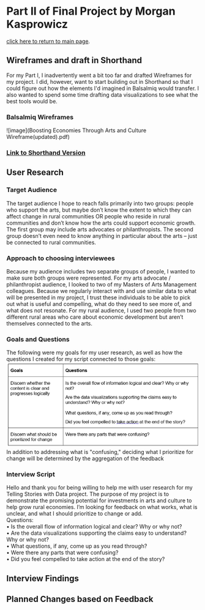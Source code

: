 # Part II of Final Project by Morgan Kasprowicz
[click here to return to main page](/README.md).
## Wireframes and draft in Shorthand  
For my Part I, I inadvertently went a bit too far and drafted Wireframes for my project. I did, however, want to start building out in Shorthand so that I could figure out how the elements I'd imagined in Balsalmiq would transfer. I also wanted to spend some time drafting data visualizations to see what the best tools would be. 
### Balsalmiq Wireframes 
![image](Boosting Economies Through Arts and Culture Wireframe(updated).pdf)  
### [Link to Shorthand Version](https://preview.shorthand.com/ufDDnhlsmCCFqVvB)  
## User Research  
### Target Audience  
The target audience I hope to reach falls primarily into two groups: people who support the arts, but maybe don’t know the extent to which they can affect change in rural communities OR people who reside in rural communities and don’t know how the arts could support economic growth. The first group may include arts advocates or philanthropists. The second group doesn’t even need to know anything in particular about the arts – just be connected to rural communities.   
### Approach to choosing interviewees
Because my audience includes two separate groups of people, I wanted to make sure both groups were represented. For my arts advocate / philanthropist audience, I looked to two of my Masters of Arts Management colleagues. Because we regularly interact with and use similar data to what will be presented in my project, I trust these individuals to be able to pick out what is useful and compelling, what do they need to see more of, and what does not resonate. For my rural audience, I used two people from two different rural areas who care about economic development but aren’t themselves connected to the arts.  
### Goals and Questions
The following were my goals for my user research, as well as how the questions I created for my script connected to those goals: 
![image](goals.questions.png)  
In addition to addressing what is "confusing," deciding what I prioritize for change will be determined by the aggregation of the feedback  
### Interview Script  
Hello and thank you for being willing to help me with user research for my Telling Stories with Data project. The purpose of my project is to demonstrate the promising potential for investments in arts and culture to help grow rural economies. I’m looking for feedback on what works, what is unclear, and what I should prioritize to change or add.  
Questions:  
•	Is the overall flow of information logical and clear? Why or why not?  
•	Are the data visualizations supporting the claims easy to understand? Why or why not?  
•	What questions, if any, come up as you read through?  
•	Were there any parts that were confusing?  
•	Did you feel compelled to take action at the end of the story?  
## Interview Findings  
   
## Planned Changes based on Feedback   
